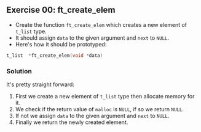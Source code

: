 ## Exercise 00: ft_create_elem

- Create the function `ft_create_elem` which creates a new element of `t_list` type.
- It should assign `data` to the given argument and `next` to `NULL`.
- Here's how it should be prototyped:
```c
t_list	*ft_create_elem(void *data)
```

### Solution
It's pretty straight forward:
1. First we create a new element of `t_list` type then allocate memory for it.
2. We check if the return value of `malloc` is `NULL`, if so we return `NULL`.
3. If not we assign `data` to the given argument and `next` to `NULL`.
4. Finally we return the newly created element.
